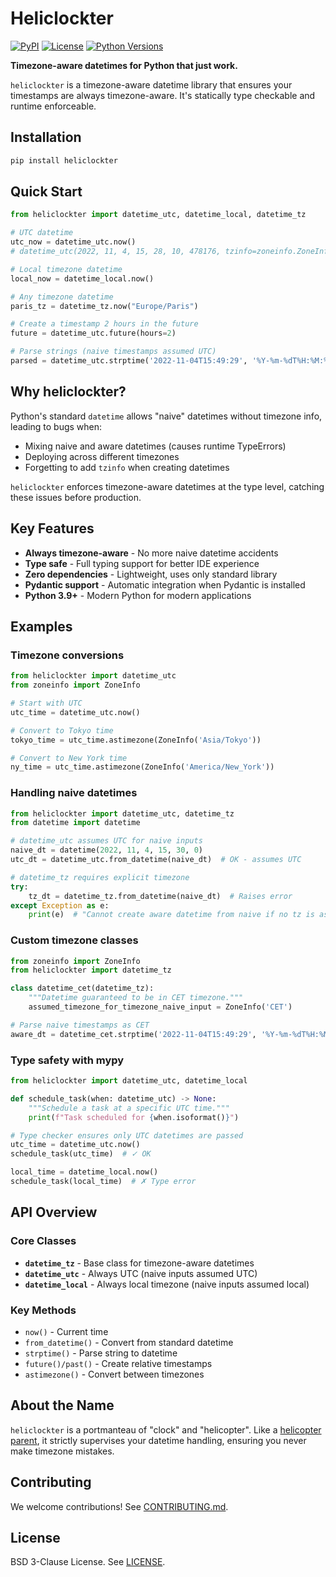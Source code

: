 # Heliclockter

[![PyPI](https://img.shields.io/pypi/v/heliclockter)](https://pypi.org/project/heliclockter/)
[![License](https://img.shields.io/github/license/channable/heliclockter)](https://github.com/channable/heliclockter/blob/master/LICENSE)
[![Python Versions](https://img.shields.io/pypi/pyversions/heliclockter)](https://pypi.org/project/heliclockter/)

**Timezone-aware datetimes for Python that just work.**

`heliclockter` is a timezone-aware datetime library that ensures your timestamps are always timezone-aware. It's statically type checkable and runtime enforceable.

## Installation

```bash
pip install heliclockter
```

## Quick Start

```python
from heliclockter import datetime_utc, datetime_local, datetime_tz

# UTC datetime
utc_now = datetime_utc.now()
# datetime_utc(2022, 11, 4, 15, 28, 10, 478176, tzinfo=zoneinfo.ZoneInfo(key='UTC'))

# Local timezone datetime  
local_now = datetime_local.now()

# Any timezone datetime
paris_tz = datetime_tz.now("Europe/Paris")

# Create a timestamp 2 hours in the future
future = datetime_utc.future(hours=2)

# Parse strings (naive timestamps assumed UTC)
parsed = datetime_utc.strptime('2022-11-04T15:49:29', '%Y-%m-%dT%H:%M:%S')
```

## Why heliclockter?

Python's standard `datetime` allows "naive" datetimes without timezone info, leading to bugs when:
- Mixing naive and aware datetimes (causes runtime TypeErrors)
- Deploying across different timezones
- Forgetting to add `tzinfo` when creating datetimes

`heliclockter` enforces timezone-aware datetimes at the type level, catching these issues before production.

## Key Features

- **Always timezone-aware** - No more naive datetime accidents
- **Type safe** - Full typing support for better IDE experience  
- **Zero dependencies** - Lightweight, uses only standard library
- **Pydantic support** - Automatic integration when Pydantic is installed
- **Python 3.9+** - Modern Python for modern applications

## Examples

### Timezone conversions

```python
from heliclockter import datetime_utc
from zoneinfo import ZoneInfo

# Start with UTC
utc_time = datetime_utc.now()

# Convert to Tokyo time
tokyo_time = utc_time.astimezone(ZoneInfo('Asia/Tokyo'))

# Convert to New York time
ny_time = utc_time.astimezone(ZoneInfo('America/New_York'))
```

### Handling naive datetimes

```python
from heliclockter import datetime_utc, datetime_tz
from datetime import datetime

# datetime_utc assumes UTC for naive inputs
naive_dt = datetime(2022, 11, 4, 15, 30, 0)
utc_dt = datetime_utc.from_datetime(naive_dt)  # OK - assumes UTC

# datetime_tz requires explicit timezone
try:
    tz_dt = datetime_tz.from_datetime(naive_dt)  # Raises error
except Exception as e:
    print(e)  # "Cannot create aware datetime from naive if no tz is assumed"
```

### Custom timezone classes

```python
from zoneinfo import ZoneInfo
from heliclockter import datetime_tz

class datetime_cet(datetime_tz):
    """Datetime guaranteed to be in CET timezone."""
    assumed_timezone_for_timezone_naive_input = ZoneInfo('CET')

# Parse naive timestamps as CET
aware_dt = datetime_cet.strptime('2022-11-04T15:49:29', '%Y-%m-%dT%H:%M:%S')
```

### Type safety with mypy

```python
from heliclockter import datetime_utc, datetime_local

def schedule_task(when: datetime_utc) -> None:
    """Schedule a task at a specific UTC time."""
    print(f"Task scheduled for {when.isoformat()}")

# Type checker ensures only UTC datetimes are passed
utc_time = datetime_utc.now()
schedule_task(utc_time)  # ✓ OK

local_time = datetime_local.now()  
schedule_task(local_time)  # ✗ Type error
```

## API Overview

### Core Classes

- **`datetime_tz`** - Base class for timezone-aware datetimes
- **`datetime_utc`** - Always UTC (naive inputs assumed UTC)
- **`datetime_local`** - Always local timezone (naive inputs assumed local)

### Key Methods

- `now()` - Current time
- `from_datetime()` - Convert from standard datetime
- `strptime()` - Parse string to datetime
- `future()/past()` - Create relative timestamps
- `astimezone()` - Convert between timezones

## About the Name

`heliclockter` is a portmanteau of "clock" and "helicopter". Like a [helicopter parent](https://en.wikipedia.org/wiki/Helicopter_parent), it strictly supervises your datetime handling, ensuring you never make timezone mistakes.

## Contributing

We welcome contributions! See [CONTRIBUTING.md](https://github.com/channable/heliclockter/blob/master/CONTRIBUTING.md).

## License

BSD 3-Clause License. See [LICENSE](https://github.com/channable/heliclockter/blob/master/LICENSE).